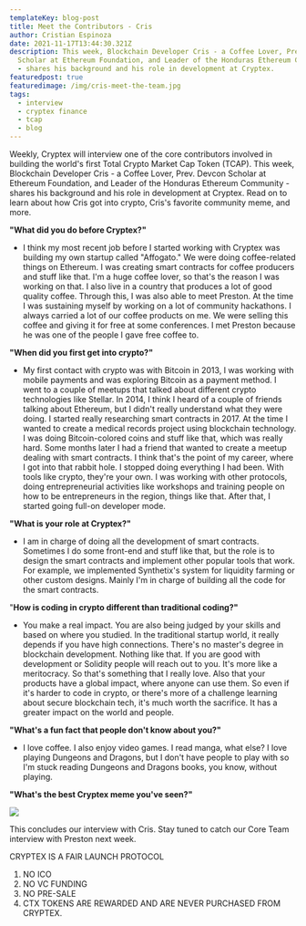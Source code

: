 ```yaml
---
templateKey: blog-post
title: Meet the Contributors - Cris
author: Cristian Espinoza
date: 2021-11-17T13:44:30.321Z
description: This week, Blockchain Developer Cris - a Coffee Lover, Prev. Devcon
  Scholar at Ethereum Foundation, and Leader of the Honduras Ethereum Community
  - shares his background and his role in development at Cryptex.
featuredpost: true
featuredimage: /img/cris-meet-the-team.jpg
tags:
  - interview
  - cryptex finance
  - tcap
  - blog
---
```

Weekly, Cryptex will interview one of the core contributors involved in building the world's first Total Crypto Market Cap Token (TCAP). This week, Blockchain Developer Cris - a Coffee Lover, Prev. Devcon Scholar at Ethereum Foundation, and Leader of the Honduras Ethereum Community - shares his background and his role in development at Cryptex. Read on to learn about how Cris got into crypto, Cris's favorite community meme, and more.

**"What did you do before Cryptex?"**

* I think my most recent job before I started working with Cryptex was building my own startup called "Affogato." We were doing coffee-related things on Ethereum. I was creating smart contracts for coffee producers and stuff like that. I'm a huge coffee lover, so that's the reason I was working on that. I also live in a country that produces a lot of good quality coffee. Through this, I was also able to meet Preston. At the time I was sustaining myself by working on a lot of community hackathons. I always carried a lot of our coffee products on me. We were selling this coffee and giving it for free at some conferences. I met Preston because he was one of the people I gave free coffee to.

**"When did you first get into crypto?"**

* My first contact with crypto was with Bitcoin in 2013, I was working with mobile payments and was exploring Bitcoin as a payment method. I went to a couple of meetups that talked about different crypto technologies like Stellar. In 2014, I think I heard of a couple of friends talking about Ethereum, but I didn't really understand what they were doing. I started really researching smart contracts in 2017. At the time I wanted to create a medical records project using blockchain technology. I was doing Bitcoin-colored coins and stuff like that, which was really hard. Some months later I had a friend that wanted to create a meetup dealing with smart contracts. I think that's the point of my career, where I got into that rabbit hole. I stopped doing everything I had been. With tools like crypto, they're your own. I was working with other protocols, doing entrepreneurial activities like workshops and training people on how to be entrepreneurs in the region, things like that. After that, I started going full-on developer mode.

**"What is your role at Cryptex?"**

* I am in charge of doing all the development of smart contracts. Sometimes I do some front-end and stuff like that, but the role is to design the smart contracts and implement other popular tools that work. For example, we implemented Synthetix's system for liquidity farming or other custom designs. Mainly I'm in charge of building all the code for the smart contracts.

"**How is coding in crypto different than traditional coding?"**

* You make a real impact. You are also being judged by your skills and based on where you studied. In the traditional startup world, it really depends if you have high connections. There's no master's degree in blockchain development. Nothing like that. If you are good with development or Solidity people will reach out to you. It's more like a meritocracy. So that's something that I really love. Also that your products have a global impact, where anyone can use them. So even if it's harder to code in crypto, or there's more of a challenge learning about secure blockchain tech, it's much worth the sacrifice. It has a greater impact on the world and people.

**"What's a fun fact that people don't know about you?"**

* I love coffee. I also enjoy video games. I read manga, what else? I love playing Dungeons and Dragons, but I don't have people to play with so I'm stuck reading Dungeons and Dragons books, you know, without playing.

**"What's the best Cryptex meme you've seen?"**

![](/img/cryptex-joe-oliver-meme.png)

This concludes our interview with Cris. Stay tuned to catch our Core Team interview with Preston next week.

CRYPTEX IS A FAIR LAUNCH PROTOCOL

1. NO ICO
2. NO VC FUNDING
3. NO PRE-SALE
4. CTX TOKENS ARE REWARDED AND ARE NEVER PURCHASED FROM CRYPTEX.